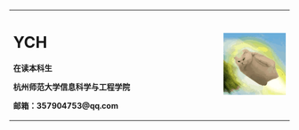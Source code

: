 <table border="0">
  <tr>
    <td width="75%">
      <h1>YCH</h1>
      <p><b>在读本科生</b></p>
      <p><b>杭州师范大学信息科学与工程学院</b></p>
      <p><b>邮箱：357904753@qq.com</b></p>
    </td>
    <td width="25%">
      <img src="/cat.gif" width="100%">
    </td>
  </tr>
</table>
